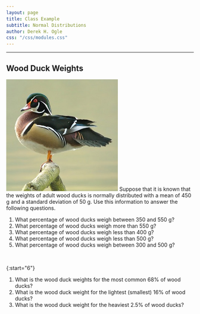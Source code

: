 ```yaml
---
layout: page
title: Class Example
subtitle: Normal Distributions
author: Derek H. Ogle
css: "/css/modules.css"
---
```


----

## Wood Duck Weights
<img src="zimgs/woodduck.jpg" alt="Wood Duck" class="img-right">
Suppose that it is known that the weights of adult wood ducks is normally distributed with a mean of 450 g and a standard deviation of 50 g. Use this information to answer the following questions.

1. What percentage of wood ducks weigh between 350 and 550 g?
1. What percentage of wood ducks weigh more than 550 g?
1. What percentage of wood ducks weigh less than 400 g?
1. What percentage of wood ducks weigh less than 500 g?
1. What percentage of wood ducks weigh between 300 and 500 g?

&nbsp;

{:start="6"}
1. What is the wood duck weights for the most common 68% of wood ducks?
1. What is the wood duck weight for the lightest (smallest) 16% of wood ducks?
1. What is the wood duck weight for the heaviest 2.5% of wood ducks?
